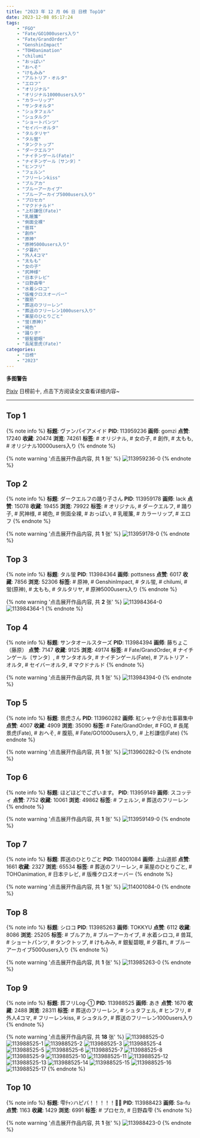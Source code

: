 ```yaml
---
title: "2023 年 12 月 06 日 日榜 Top10"
date: 2023-12-08 05:17:24
tags:
    - "FGO"
    - "Fate/GO1000users入り"
    - "Fate/GrandOrder"
    - "GenshinImpact"
    - "TOHOanimation"
    - "chilumi"
    - "おっぱい"
    - "おへそ"
    - "けもみみ"
    - "アルトリア・オルタ"
    - "エロフ"
    - "オリジナル"
    - "オリジナル10000users入り"
    - "カラーリップ"
    - "サンタオルタ"
    - "シュタフェル"
    - "シュタルク"
    - "ショートパンツ"
    - "セイバーオルタ"
    - "タルタリヤ"
    - "タル蛍"
    - "タンクトップ"
    - "ダークエルフ"
    - "ナイチンゲール(Fate)"
    - "ナイチンゲール〔サンタ〕"
    - "ヒンフリ"
    - "フェルン"
    - "フリーレンkiss"
    - "ブルアカ"
    - "ブルーアーカイブ"
    - "ブルーアーカイブ5000users入り"
    - "プロセカ"
    - "マクドナルド"
    - "上杉謙信(Fate)"
    - "乳暖簾"
    - "側面全裸"
    - "兽耳"
    - "創作"
    - "原神"
    - "原神5000users入り"
    - "夕暮れ"
    - "外人4コマ"
    - "太もも"
    - "女の子"
    - "尻神様"
    - "日本テレビ"
    - "日野森雫"
    - "水着シロコ"
    - "版権クロスオーバー"
    - "腹筋"
    - "葬送のフリーレン"
    - "葬送のフリーレン1000users入り"
    - "薬屋のひとりごと"
    - "蛍(原神)"
    - "褐色"
    - "踊り子"
    - "銀髪碧眼"
    - "長尾景虎(Fate)"
categories:
    - "日榜"
    - "2023"
---
```


<i class="fa fa-triangle-exclamation"></i>**多图警告**<i class="fa fa-triangle-exclamation"></i>

[Pixiv](https://www.pixiv.net/) 日榜前十, 点击下方阅读全文查看详细内容~

<!-- more -->

---

## Top 1

{% note info %}
**标题**: ヴァンパイアメイド
**PID**: 113959236 **画师**: gomzi
**点赞**: 17240 **收藏**: 20474 **浏览**: 74261
**标签**: # オリジナル, # 女の子, # 創作, # 太もも, # オリジナル10000users入り
{% endnote %}

{% note warning '点击展开作品内容, 共 **1** 张' %}
![113959236-0](https://i.pixiv.re/img-original/img/2023/12/05/00/00/54/113959236_p0.jpg)
{% endnote %}

## Top 2

{% note info %}
**标题**: ダークエルフの踊り子さん
**PID**: 113959178 **画师**: lack
**点赞**: 15078 **收藏**: 19455 **浏览**: 79922
**标签**: # オリジナル, # ダークエルフ, # 踊り子, # 尻神様, # 褐色, # 側面全裸, # おっぱい, # 乳暖簾, # カラーリップ, # エロフ
{% endnote %}

{% note warning '点击展开作品内容, 共 **1** 张' %}
![113959178-0](https://i.pixiv.re/img-original/img/2023/12/05/00/00/31/113959178_p0.png)
{% endnote %}

## Top 3

{% note info %}
**标题**: タル蛍
**PID**: 113984364 **画师**: pottsness
**点赞**: 6017 **收藏**: 7856 **浏览**: 52306
**标签**: # 原神, # GenshinImpact, # タル蛍, # chilumi, # 蛍(原神), # 太もも, # タルタリヤ, # 原神5000users入り
{% endnote %}

{% note warning '点击展开作品内容, 共 **2** 张' %}
![113984364-0](https://i.pixiv.re/img-original/img/2023/12/06/00/03/08/113984364_p0.jpg)
![113984364-1](https://i.pixiv.re/img-original/img/2023/12/06/00/03/08/113984364_p1.jpg)
{% endnote %}

## Top 4

{% note info %}
**标题**: サンタオールスターズ
**PID**: 113984394 **画师**: 藤ちょこ（藤原）
**点赞**: 7147 **收藏**: 9125 **浏览**: 49174
**标签**: # Fate/GrandOrder, # ナイチンゲール〔サンタ〕, # サンタオルタ, # ナイチンゲール(Fate), # アルトリア・オルタ, # セイバーオルタ, # マクドナルド
{% endnote %}

{% note warning '点击展开作品内容, 共 **1** 张' %}
![113984394-0](https://i.pixiv.re/img-original/img/2023/12/06/00/00/53/113984394_p0.png)
{% endnote %}

## Top 5

{% note info %}
**标题**: 景虎さん
**PID**: 113960282 **画师**: 紅シャケ＠お仕事募集中
**点赞**: 4007 **收藏**: 4909 **浏览**: 35090
**标签**: # Fate/GrandOrder, # FGO, # 長尾景虎(Fate), # おへそ, # 腹筋, # Fate/GO1000users入り, # 上杉謙信(Fate)
{% endnote %}

{% note warning '点击展开作品内容, 共 **1** 张' %}
![113960282-0](https://i.pixiv.re/img-original/img/2023/12/05/00/29/41/113960282_p0.jpg)
{% endnote %}

## Top 6

{% note info %}
**标题**: ほどほどでございます。
**PID**: 113959149 **画师**: スコッティ
**点赞**: 7752 **收藏**: 10061 **浏览**: 49862
**标签**: # フェルン, # 葬送のフリーレン
{% endnote %}

{% note warning '点击展开作品内容, 共 **1** 张' %}
![113959149-0](https://i.pixiv.re/img-original/img/2023/12/05/00/00/20/113959149_p0.jpg)
{% endnote %}

## Top 7

{% note info %}
**标题**: 葬送のひとりごと
**PID**: 114001084 **画师**: 上山道郎
**点赞**: 1661 **收藏**: 2327 **浏览**: 65534
**标签**: # 葬送のフリーレン, # 薬屋のひとりごと, # TOHOanimation, # 日本テレビ, # 版権クロスオーバー
{% endnote %}

{% note warning '点击展开作品内容, 共 **1** 张' %}
![114001084-0](https://i.pixiv.re/img-original/img/2023/12/06/18/58/30/114001084_p0.jpg)
{% endnote %}

## Top 8

{% note info %}
**标题**: シロコ
**PID**: 113985263 **画师**: TOKKYU
**点赞**: 6112 **收藏**: 8086 **浏览**: 25205
**标签**: # ブルアカ, # ブルーアーカイブ, # 水着シロコ, # 兽耳, # ショートパンツ, # タンクトップ, # けもみみ, # 銀髪碧眼, # 夕暮れ, # ブルーアーカイブ5000users入り
{% endnote %}

{% note warning '点击展开作品内容, 共 **1** 张' %}
![113985263-0](https://i.pixiv.re/img-original/img/2023/12/06/00/23/29/113985263_p0.jpg)
{% endnote %}

## Top 9

{% note info %}
**标题**: 葬フリLog-①
**PID**: 113988525 **画师**: あき
**点赞**: 1670 **收藏**: 2488 **浏览**: 28311
**标签**: # 葬送のフリーレン, # シュタフェル, # ヒンフリ, # 外人4コマ, # フリーレンkiss, # シュタルク, # 葬送のフリーレン1000users入り
{% endnote %}

{% note warning '点击展开作品内容, 共 **18** 张' %}
![113988525-0](https://i.pixiv.re/img-original/img/2023/12/06/03/22/35/113988525_p0.jpg)
![113988525-1](https://i.pixiv.re/img-original/img/2023/12/06/03/22/35/113988525_p1.jpg)
![113988525-2](https://i.pixiv.re/img-original/img/2023/12/06/03/22/35/113988525_p2.jpg)
![113988525-3](https://i.pixiv.re/img-original/img/2023/12/06/03/22/35/113988525_p3.jpg)
![113988525-4](https://i.pixiv.re/img-original/img/2023/12/06/03/22/35/113988525_p4.jpg)
![113988525-5](https://i.pixiv.re/img-original/img/2023/12/06/03/22/35/113988525_p5.jpg)
![113988525-6](https://i.pixiv.re/img-original/img/2023/12/06/03/22/35/113988525_p6.jpg)
![113988525-7](https://i.pixiv.re/img-original/img/2023/12/06/03/22/35/113988525_p7.jpg)
![113988525-8](https://i.pixiv.re/img-original/img/2023/12/06/03/22/35/113988525_p8.jpg)
![113988525-9](https://i.pixiv.re/img-original/img/2023/12/06/03/22/35/113988525_p9.jpg)
![113988525-10](https://i.pixiv.re/img-original/img/2023/12/06/03/22/35/113988525_p10.jpg)
![113988525-11](https://i.pixiv.re/img-original/img/2023/12/06/03/22/35/113988525_p11.jpg)
![113988525-12](https://i.pixiv.re/img-original/img/2023/12/06/03/22/35/113988525_p12.jpg)
![113988525-13](https://i.pixiv.re/img-original/img/2023/12/06/03/22/35/113988525_p13.jpg)
![113988525-14](https://i.pixiv.re/img-original/img/2023/12/06/03/22/35/113988525_p14.jpg)
![113988525-15](https://i.pixiv.re/img-original/img/2023/12/06/03/22/35/113988525_p15.jpg)
![113988525-16](https://i.pixiv.re/img-original/img/2023/12/06/03/22/35/113988525_p16.jpg)
![113988525-17](https://i.pixiv.re/img-original/img/2023/12/06/03/22/35/113988525_p17.jpg)
{% endnote %}

## Top 10

{% note info %}
**标题**: 雫ﾁｬﾝハピバ！！！！！🎂🎉
**PID**: 113988423 **画师**: Sa-fu
**点赞**: 1163 **收藏**: 1429 **浏览**: 6991
**标签**: # プロセカ, # 日野森雫
{% endnote %}

{% note warning '点击展开作品内容, 共 **1** 张' %}
![113988423-0](https://i.pixiv.re/img-original/img/2023/12/06/03/13/06/113988423_p0.jpg)
{% endnote %}
